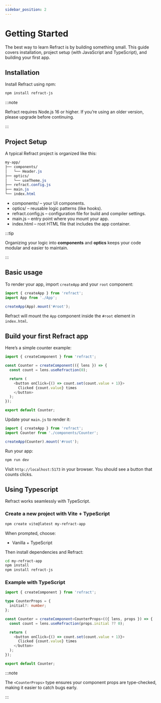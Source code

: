```yaml
---
sidebar_position: 2
---
```


# Getting Started

The best way to learn Refract is by building something small. This guide covers installation, project setup (with JavaScript and TypeScript), and building your first app.

## Installation

Install Refract using npm:

```bash
npm install refract-js

```
:::note

Refract requires Node.js 16 or higher. If you’re using an older version, please upgrade before continuing.

:::

## Project Setup

A typical Refract project is organized like this:

```css
my-app/
├── components/
│   └── Header.js
├── optics/
│   └── useTheme.js
├── refract.config.js
├── main.js
└── index.html

```
- components/ – your UI components.
- optics/ – reusable logic patterns (like hooks).
- refract.config.js – configuration file for build and compiler settings.
- main.js – entry point where you mount your app.
- index.html – root HTML file that includes the app container.

:::tip

Organizing your logic into **components** and **optics** keeps your code modular and easier to maintain.

:::

## Basic usage

To render your app, import `createApp` and your `root` component:

```js
import { createApp } from 'refract';
import App from './App';

createApp(App).mount('#root');

```
Refract will mount the `App` component inside the `#root` element in `index.html`.

## Build your first Refract app

Here’s a simple counter example:

```js
import { createComponent } from 'refract';

const Counter = createComponent(({ lens }) => {
  const count = lens.useRefraction(0);

  return (
    <button onClick={() => count.set(count.value + 1)}>
      Clicked {count.value} times
    </button>
  );
});

export default Counter;

```
Update your `main.js` to render it:

```js
import { createApp } from 'refract';
import Counter from './components/Counter';

createApp(Counter).mount('#root');

```
Run your app:

```bash
npm run dev

```
Visit `http://localhost:5173` in your browser. You should see a button that counts clicks.

## Using Typescript

Refract works seamlessly with TypeScript.

### Create a new project with Vite + TypeScript

```bash
npm create vite@latest my-refract-app

```
When prompted, choose:

- Vanilla + TypeScript

Then install dependencies and Refract:

```bash
cd my-refract-app
npm install
npm install refract-js

```
### Example with TypeScript

```ts
import { createComponent } from 'refract';

type CounterProps = {
  initial?: number;
};

const Counter = createComponent<CounterProps>(({ lens, props }) => {
  const count = lens.useRefraction(props.initial ?? 0);

  return (
    <button onClick={() => count.set(count.value + 1)}>
      Clicked {count.value} times
    </button>
  );
});

export default Counter;

```
:::note

The `<CounterProps>` type ensures your component props are type-checked, making it easier to catch bugs early.

:::

